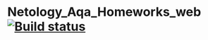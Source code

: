 # Netology_Aqa_Homeworks_web [![Build status](https://ci.appveyor.com/api/projects/status/up6xa82vc0aknu49?svg=true)](https://ci.appveyor.com/project/SolidIcepeak/aqa-homeworks)
